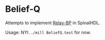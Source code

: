 # Belief-Q

Attempts to implement [Relay-BP](https://arxiv.org/abs/2506.01779) in SpinalHDL.

Usage: NYI. `./mill BeliefQ.test` for now.